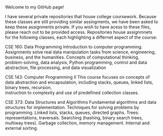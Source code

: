 Welcome to my GitHub page!

I have several private repositories that house college coursework. Because these classes are still providing similar assingments,
we have been asked to keep these assignments private. If you wish to have acess to these files, please reach out to be provided access.
Repositories house assignmnets for the following classes, each highlighting a differnet aspect of the course:


CSE 160: Data Programming
  Introduction to computer programming. Assignments solve real data manipulation tasks from science, engineering, business, and the humanities. 
  Concepts of computational thinking, problem-solving, data analysis, Python programming, control and data abstraction, file processing, and 
  data visualization
         
CSE 143: Computer Programming II
  This course focuses on concepts of data abstraction and encapsulation, including stacks, queues, linked lists, binary trees, recursion,  
  instruction to complexity and use of predefined collection classes.

CSE 373: Data Structures and Algorithms
  Fundamental algorithms and data structures for implementation. Techniques for solving problems by programming. Linked lists, stacks, queues, 
  directed graphs. Trees: representations, traversals. Searching (hashing, binary search trees, multiway trees). Garbage collection, memory management. 
  Internal and external sorting.
